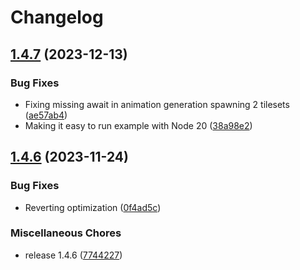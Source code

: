 # Changelog

## [1.4.7](https://github.com/Nolway/wa-map-optimizer/compare/v1.4.6...v1.4.7) (2023-12-13)


### Bug Fixes

* Fixing missing await in animation generation spawning 2 tilesets ([ae57ab4](https://github.com/Nolway/wa-map-optimizer/commit/ae57ab4a4702fe771f44818dcee06d977ab80113))
* Making it easy to run example with Node 20 ([38a98e2](https://github.com/Nolway/wa-map-optimizer/commit/38a98e2804f0cfa43568e886de5cb97ccb7cec93))

## [1.4.6](https://github.com/Nolway/wa-map-optimizer/compare/v1.4.3...v1.4.6) (2023-11-24)


### Bug Fixes

* Reverting optimization ([0f4ad5c](https://github.com/Nolway/wa-map-optimizer/commit/0f4ad5c3a17534e934def4f99f6ac37f7c861b2a))


### Miscellaneous Chores

* release 1.4.6 ([7744227](https://github.com/Nolway/wa-map-optimizer/commit/7744227c39e7bd6080450e11a4b436ae1d0251b7))
